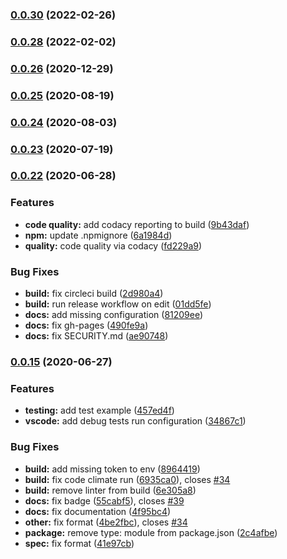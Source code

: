 ### [0.0.30](https://github.com/gregoranders/ts-playground/compare/v0.0.28...v0.0.30) (2022-02-26)

### [0.0.28](https://github.com/gregoranders/ts-playground/compare/v0.0.27...v0.0.28) (2022-02-02)

### [0.0.26](https://github.com/gregoranders/ts-playground/compare/v0.0.25...v0.0.26) (2020-12-29)

### [0.0.25](https://github.com/gregoranders/ts-playground/compare/v0.0.24...v0.0.25) (2020-08-19)

### [0.0.24](https://github.com/gregoranders/ts-playground/compare/v0.0.23...v0.0.24) (2020-08-03)

### [0.0.23](https://github.com/gregoranders/ts-playground/compare/v0.0.22...v0.0.23) (2020-07-19)

### [0.0.22](https://github.com/gregoranders/ts-playground/compare/v0.0.21...v0.0.22) (2020-06-28)


### Features

* **code quality:** add codacy reporting to build ([9b43daf](https://github.com/gregoranders/ts-playground/commit/9b43daf6e3592fa4dd944263c68e566da1636de0))
* **npm:** update .npmignore ([6a1984d](https://github.com/gregoranders/ts-playground/commit/6a1984d2adb74bca6c84436295b302f98db9f730))
* **quality:** code quality via codacy ([fd229a9](https://github.com/gregoranders/ts-playground/commit/fd229a9dd1d6abdd00755c17e4338404d8a053f5))


### Bug Fixes

* **build:** fix circleci build ([2d980a4](https://github.com/gregoranders/ts-playground/commit/2d980a45240b0920c0715b3975cdc8423dcb89e8))
* **build:** run release workflow on edit ([01dd5fe](https://github.com/gregoranders/ts-playground/commit/01dd5fe7dee83c666be7110ebd75ec6b007bbc40))
* **docs:** add missing configuration ([81209ee](https://github.com/gregoranders/ts-playground/commit/81209ee9d8d0332e498b4142f0b897697c15f6a2))
* **docs:** fix gh-pages ([490fe9a](https://github.com/gregoranders/ts-playground/commit/490fe9ad73b2620c070c0a2263821353a44a8d64))
* **docs:** fix SECURITY.md ([ae90748](https://github.com/gregoranders/ts-playground/commit/ae907483219e07d47203aa1a75e96a412ad60f25))

### [0.0.15](https://github.com/gregoranders/ts-playground/compare/v0.0.14...v0.0.15) (2020-06-27)


### Features

* **testing:** add test example ([457ed4f](https://github.com/gregoranders/ts-playground/commit/457ed4f9ce8f2e98f15d69393ed5d0ae8ca01a1b))
* **vscode:** add debug tests run configuration ([34867c1](https://github.com/gregoranders/ts-playground/commit/34867c1312b8725bc310bb55200df4d8369301ec))


### Bug Fixes

* **build:** add missing token to env ([8964419](https://github.com/gregoranders/ts-playground/commit/8964419eb5040f033c4320f75b878eb6336df706))
* **build:** fix code climate run ([6935ca0](https://github.com/gregoranders/ts-playground/commit/6935ca045fb575903fcf1b60a2b86e5c73b87850)), closes [#34](https://github.com/gregoranders/ts-playground/issues/34)
* **build:** remove linter from build ([6e305a8](https://github.com/gregoranders/ts-playground/commit/6e305a80f88d05ae91d4b12097c568fe13317f11))
* **docs:** fix badge ([55cabf5](https://github.com/gregoranders/ts-playground/commit/55cabf5c317cf7de1142e1fafc7d9628e399cc57)), closes [#39](https://github.com/gregoranders/ts-playground/issues/39)
* **docs:** fix documentation ([4f95bc4](https://github.com/gregoranders/ts-playground/commit/4f95bc466a507df2269ce58db5da37638cc0d7a5))
* **other:** fix format ([4be2fbc](https://github.com/gregoranders/ts-playground/commit/4be2fbc0ca51faa7be25c9d801f1eeff2b7f6b55)), closes [#34](https://github.com/gregoranders/ts-playground/issues/34)
* **package:** remove type: module from package.json ([2c4afbe](https://github.com/gregoranders/ts-playground/commit/2c4afbee03b6c6b2095a0f6bf2d2bed277685346))
* **spec:** fix format ([41e97cb](https://github.com/gregoranders/ts-playground/commit/41e97cb7a7957ac5d4b62ae69466132ce71d01b9))
